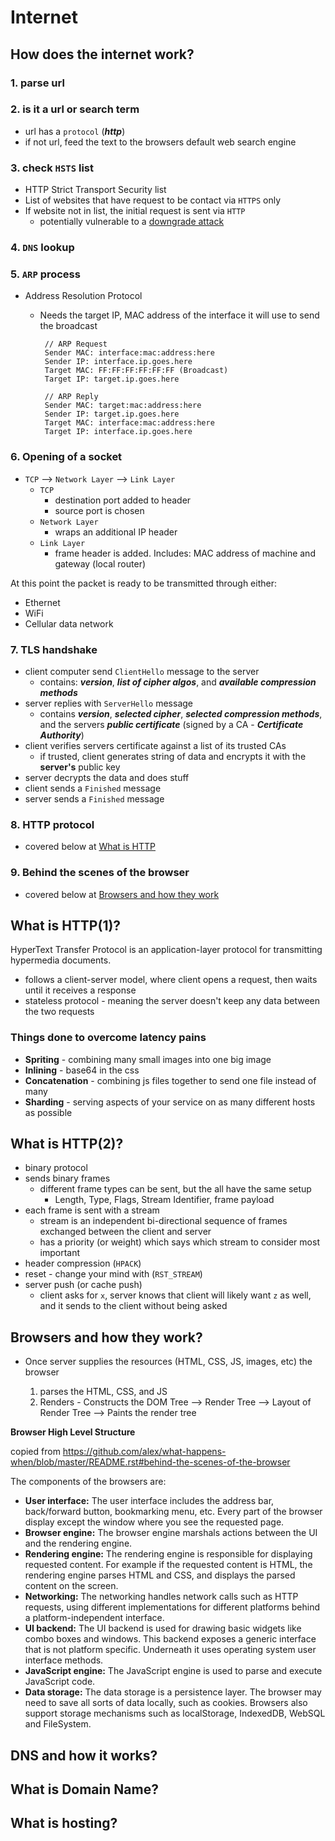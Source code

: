 # Internet

## How does the internet work?

### 1. parse url

### 2. is it a url or search term

- url has a `protocol` (**_http_**)
- if not url, feed the text to the browsers default web search engine

### 3. check `HSTS` list

- HTTP Strict Transport Security list
- List of websites that have request to be contact via `HTTPS` only
- If website not in list, the initial request is sent via `HTTP`
  - potentially vulnerable to a [downgrade attack](http://en.wikipedia.org/wiki/SSL_stripping)

### 4. `DNS` lookup

### 5. `ARP` process

- Address Resolution Protocol

  - Needs the target IP, MAC address of the interface it will use to send the broadcast

    ```
     // ARP Request
     Sender MAC: interface:mac:address:here
     Sender IP: interface.ip.goes.here
     Target MAC: FF:FF:FF:FF:FF:FF (Broadcast)
     Target IP: target.ip.goes.here

     // ARP Reply
     Sender MAC: target:mac:address:here
     Sender IP: target.ip.goes.here
     Target MAC: interface:mac:address:here
     Target IP: interface.ip.goes.here
    ```

### 6. Opening of a socket

- `TCP` --> `Network Layer` --> `Link Layer`
  - `TCP`
    - destination port added to header
    - source port is chosen
  - `Network Layer`
    - wraps an additional IP header
  - `Link Layer`
    - frame header is added. Includes: MAC address of machine and gateway (local router)

At this point the packet is ready to be transmitted through either:

- Ethernet
- WiFi
- Cellular data network

### 7. TLS handshake

- client computer send `ClientHello` message to the server
  - contains: **_version_**, **_list of cipher algos_**, and **_available compression methods_**
- server replies with `ServerHello` message
  - contains **_version_**, **_selected cipher_**, **_selected compression methods_**, and the servers **_public certificate_** (signed by a CA - **_Certificate Authority_**)
- client verifies servers certificate against a list of its trusted CAs
  - if trusted, client generates string of data and encrypts it with the **server's** public key
- server decrypts the data and does stuff
- client sends a `Finished` message
- server sends a `Finished` message

### 8. HTTP protocol

- covered below at [What is HTTP](#what-is-http?)

### 9. Behind the scenes of the browser

- covered below at [Browsers and how they work](#browsers-and-how-they-work?)

## What is HTTP(1)?

HyperText Transfer Protocol is an application-layer protocol for transmitting hypermedia documents.

- follows a client-server model, where client opens a request, then waits until it receives a response
- stateless protocol - meaning the server doesn't keep any data between the two requests

### Things done to overcome latency pains

- **Spriting** - combining many small images into one big image
- **Inlining** - base64 in the css
- **Concatenation** - combining js files together to send one file instead of many
- **Sharding** - serving aspects of your service on as many different hosts as possible

## What is HTTP(2)?

- binary protocol
- sends binary frames
  - different frame types can be sent, but the all have the same setup
    - Length, Type, Flags, Stream Identifier, frame payload
- each frame is sent with a stream
  - stream is an independent bi-directional sequence of frames exchanged between the client and server
  - has a priority (or weight) which says which stream to consider most important
- header compression (`HPACK`)
- reset - change your mind with (`RST_STREAM`)
- server push (or cache push)
  - client asks for `x`, server knows that client will likely want `z` as well, and it sends to the client without being asked

## Browsers and how they work?

- Once server supplies the resources (HTML, CSS, JS, images, etc) the browser

  1. parses the HTML, CSS, and JS
  2. Renders - Constructs the DOM Tree --> Render Tree --> Layout of Render Tree --> Paints the render tree

**Browser High Level Structure**

copied from https://github.com/alex/what-happens-when/blob/master/README.rst#behind-the-scenes-of-the-browser

The components of the browsers are:

* **User interface:** The user interface includes the address bar,
  back/forward button, bookmarking menu, etc. Every part of the browser
  display except the window where you see the requested page.
* **Browser engine:** The browser engine marshals actions between the UI
  and the rendering engine.
* **Rendering engine:** The rendering engine is responsible for displaying
  requested content. For example if the requested content is HTML, the
  rendering engine parses HTML and CSS, and displays the parsed content on
  the screen.
* **Networking:** The networking handles network calls such as HTTP requests,
  using different implementations for different platforms behind a
  platform-independent interface.
* **UI backend:** The UI backend is used for drawing basic widgets like combo
  boxes and windows. This backend exposes a generic interface that is not
  platform specific.
  Underneath it uses operating system user interface methods.
* **JavaScript engine:** The JavaScript engine is used to parse and
  execute JavaScript code.
* **Data storage:** The data storage is a persistence layer. The browser may
  need to save all sorts of data locally, such as cookies. Browsers also
  support storage mechanisms such as localStorage, IndexedDB, WebSQL and
  FileSystem.


## DNS and how it works?

## What is Domain Name?

## What is hosting?
